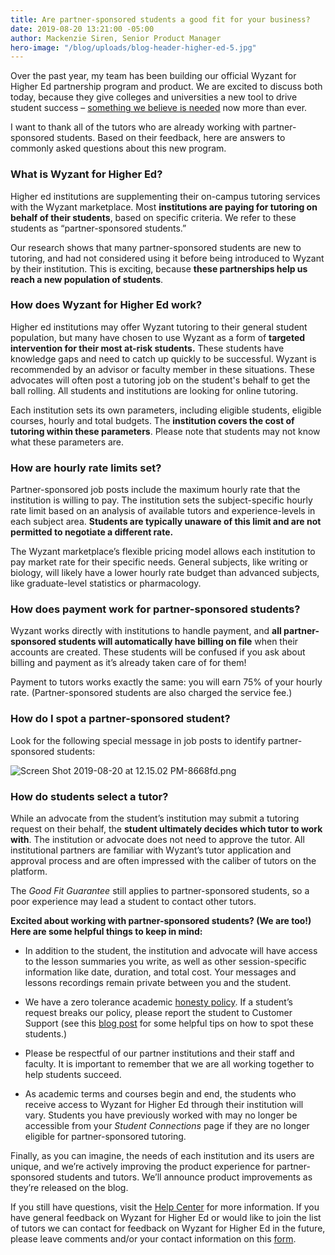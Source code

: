 ```yaml
---
title: Are partner-sponsored students a good fit for your business?
date: 2019-08-20 13:21:00 -05:00
author: Mackenzie Siren, Senior Product Manager
hero-image: "/blog/uploads/blog-header-higher-ed-5.jpg"
---
```


Over the past year, my team has been building our official Wyzant for Higher Ed partnership program and product. We are excited to discuss both today, because they give colleges and universities a new tool to drive student success – [something we believe is needed](https://www.wyzant.com/blog/tutor/announcing-wyzant-for-higher-ed/) now more than ever.

I want to thank all of the tutors who are already working with partner-sponsored students. Based on their feedback, here are answers to commonly asked questions about this new program.

### What is Wyzant for Higher Ed?

Higher ed institutions are supplementing their on-campus tutoring services with the Wyzant marketplace. Most **institutions are paying for tutoring on behalf of their students**, based on specific criteria. We refer to these students as “partner-sponsored students.”

Our research shows that many partner-sponsored students are new to tutoring, and had not considered using it before being introduced to Wyzant by their institution. This is exciting, because **these partnerships help us reach a new population of students**.

### **How does Wyzant for Higher Ed work?**

Higher ed institutions may offer Wyzant tutoring to their general student population, but many have chosen to use Wyzant as a form of **targeted intervention for their most at-risk students.** These students have knowledge gaps and need to catch up quickly to be successful. Wyzant is recommended by an advisor or faculty member in these situations. These advocates will often post a tutoring job on the student's behalf to get the ball rolling. All students and institutions are looking for online tutoring.

Each institution sets its own parameters, including eligible students, eligible courses,  hourly and total budgets. The **institution covers the cost of tutoring within these parameters**. Please note that students may not know what these parameters are.

### **How are hourly rate limits set?**

Partner-sponsored job posts include the maximum hourly rate that the institution is willing to pay. The institution sets the subject-specific hourly rate limit based on an analysis of available tutors and experience-levels in each subject area. **Students are typically unaware of this limit and are not permitted to negotiate a different rate.**

The Wyzant marketplace’s flexible pricing model allows each institution to pay market rate for their specific needs. General subjects, like writing or biology, will likely have a lower hourly rate budget than advanced subjects, like graduate-level statistics or pharmacology.

### **How does payment work for partner-sponsored students?**

Wyzant works directly with institutions to handle payment, and **all partner-sponsored students will automatically have billing on file** when their accounts are created. These students will be confused if you ask about billing and payment as it’s already taken care of for them!

Payment to tutors works exactly the same: you will earn 75% of your hourly rate. (Partner-sponsored students are also charged the service fee.)

### **How do I spot a partner-sponsored student?**

Look for the following special message in job posts to identify partner-sponsored students:

![Screen Shot 2019-08-20 at 12.15.02 PM-8668fd.png](/blog/uploads/Screen%20Shot%202019-08-20%20at%2012.15.02%20PM-8668fd.png)

### **How do students select a tutor?**

While an advocate from the student’s institution may submit a tutoring request on their behalf, the **student ultimately decides which tutor to work with**. The institution or advocate does not need to approve the tutor. All institutional partners are familiar with Wyzant’s tutor application and approval process and are often impressed with the caliber of tutors on the platform.

The *Good Fit Guarantee* still applies to partner-sponsored students, so a poor experience may lead a student to contact other tutors.

**Excited about working with partner-sponsored students? (We are too!) Here are some helpful things to keep in mind:**

* In addition to the student, the institution and advocate will have access to the lesson summaries you write, as well as other session-specific information like date, duration, and total cost. Your messages and lessons recordings remain private between you and the student.

* We have a zero tolerance academic [honesty policy](https://support.wyzant.com/hc/en-us/articles/115002086886-Wyzant-Academic-Honesty-Policy). If a student’s request breaks our policy, please report the student to Customer Support (see this [blog post](https://www.wyzant.com/blog/tutor/academic-honesty-policy/) for some helpful tips on how to spot these students.)

* Please be respectful of our partner institutions and their staff and faculty. It is important to remember that we are all working together to help students succeed.

* As academic terms and courses begin and end, the students who receive access to Wyzant for Higher Ed through their institution will vary. Students you have previously worked with may no longer be accessible from your *Student Connections* page if they are no longer eligible for partner-sponsored tutoring.

Finally, as you can imagine, the needs of each institution and its users are unique, and we’re actively improving the product experience for partner-sponsored students and tutors. We’ll announce product improvements as they’re released on the blog.

If you still have questions, visit the [Help Center](https://support.wyzant.com/hc/en-us/articles/360032408412) for more information. If you have general feedback on Wyzant for Higher Ed or would like to join the list of tutors we can contact for feedback on Wyzant for Higher Ed in the future, please leave comments and/or your contact information on this [form](https://www.surveymonkey.com/r/FNZD6JW).